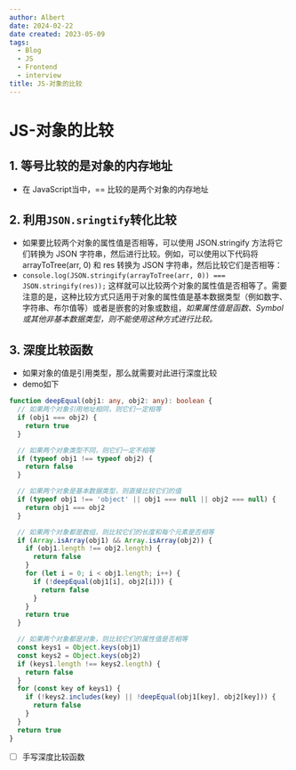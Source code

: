 ```yaml
---
author: Albert
date: 2024-02-22
date created: 2023-05-09
tags:
  - Blog
  - JS
  - Frontend
  - interview
title: JS-对象的比较
---
```


# JS-对象的比较

## 1. 等号比较的是对象的内存地址

- 在 JavaScript当中，== 比较的是两个对象的内存地址

## 2. 利用`JSON.sringtify`转化比较

- 如果要比较两个对象的属性值是否相等，可以使用 JSON.stringify 方法将它们转换为 JSON 字符串，然后进行比较。例如，可以使用以下代码将 arrayToTree(arr, 0) 和 res 转换为 JSON 字符串，然后比较它们是否相等：
- `console.log(JSON.stringify(arrayToTree(arr, 0)) === JSON.stringify(res));`
  这样就可以比较两个对象的属性值是否相等了。需要注意的是，这种比较方式只适用于对象的属性值是基本数据类型（例如数字、字符串、布尔值等）或者是嵌套的对象或数组，_如果属性值是函数、Symbol 或其他非基本数据类型，则不能使用这种方式进行比较。_

## 3. 深度比较函数

- 如果对象的值是引用类型，那么就需要对此进行深度比较
- demo如下

```typescript
function deepEqual(obj1: any, obj2: any): boolean {
  // 如果两个对象引用地址相同，则它们一定相等
  if (obj1 === obj2) {
    return true
  }

  // 如果两个对象类型不同，则它们一定不相等
  if (typeof obj1 !== typeof obj2) {
    return false
  }

  // 如果两个对象是基本数据类型，则直接比较它们的值
  if (typeof obj1 !== 'object' || obj1 === null || obj2 === null) {
    return obj1 === obj2
  }

  // 如果两个对象都是数组，则比较它们的长度和每个元素是否相等
  if (Array.isArray(obj1) && Array.isArray(obj2)) {
    if (obj1.length !== obj2.length) {
      return false
    }
    for (let i = 0; i < obj1.length; i++) {
      if (!deepEqual(obj1[i], obj2[i])) {
        return false
      }
    }
    return true
  }

  // 如果两个对象都是对象，则比较它们的属性值是否相等
  const keys1 = Object.keys(obj1)
  const keys2 = Object.keys(obj2)
  if (keys1.length !== keys2.length) {
    return false
  }
  for (const key of keys1) {
    if (!keys2.includes(key) || !deepEqual(obj1[key], obj2[key])) {
      return false
    }
  }
  return true
}
```

- [ ] 手写深度比较函数
